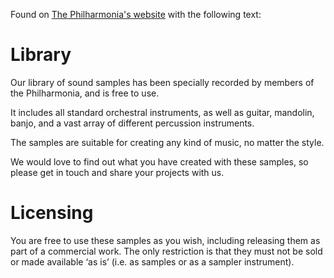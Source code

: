 Found on [The Philharmonia's website](https://philharmonia.co.uk/resources/sound-samples/) with the following text:

# Library

Our library of sound samples has been specially recorded by members of the Philharmonia, and is free to use.

It includes all standard orchestral instruments, as well as guitar, mandolin, banjo, and a vast array of different percussion instruments.

The samples are suitable for creating any kind of music, no matter the style.

We would love to find out what you have created with these samples, so please get in touch and share your projects with us.

# Licensing

You are free to use these samples as you wish, including releasing them as part of a commercial work. The only restriction is that they must not be sold or made available ‘as is’ (i.e. as samples or as a sampler instrument).
